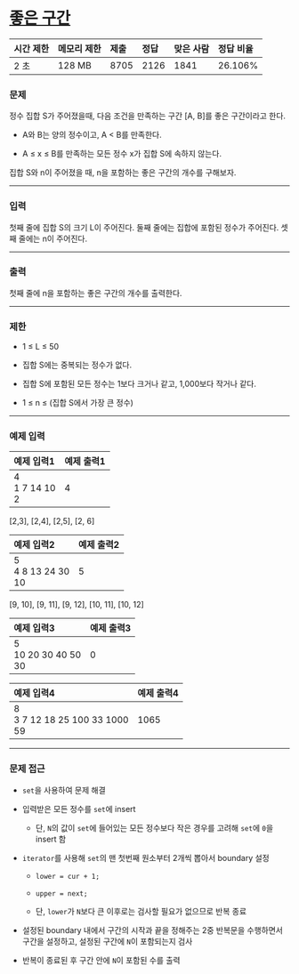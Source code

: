 # [좋은 구간](https://www.acmicpc.net/problem/1059)

<div align = center>

| 시간 제한 | 메모리 제한 | 제출 | 정답 | 맞은 사람 | 정답 비율 |
| :-------- | :---------- | :--- | :--- | :-------- | :-------- |
| 2 초      | 128 MB      | 8705 | 2126 | 1841      | 26.106%   |

</div>

### 문제

정수 집합 S가 주어졌을때, 다음 조건을 만족하는 구간 [A, B]를 좋은 구간이라고 한다.

  - A와 B는 양의 정수이고, A < B를 만족한다.
  
  - A ≤ x ≤ B를 만족하는 모든 정수 x가 집합 S에 속하지 않는다.

집합 S와 n이 주어졌을 때, n을 포함하는 좋은 구간의 개수를 구해보자.

---

### 입력

첫째 줄에 집합 S의 크기 L이 주어진다. 둘째 줄에는 집합에 포함된 정수가 주어진다. 셋째 줄에는 n이 주어진다.

---

### 출력

첫째 줄에 n을 포함하는 좋은 구간의 개수를 출력한다.

---

### 제한

  - 1 ≤ L ≤ 50

  - 집합 S에는 중복되는 정수가 없다.

  - 집합 S에 포함된 모든 정수는 1보다 크거나 같고, 1,000보다 작거나 같다.

  - 1 ≤ n ≤ (집합 S에서 가장 큰 정수)

---

### 예제 입력

| 예제 입력1            | 예제 출력1 |
| :-------------------- | :--------- |
| 4<br/>1 7 14 10<br/>2 | 4          |

[2,3], [2,4], [2,5], [2, 6]

| 예제 입력2                | 예제 출력2 |
| :------------------------ | :--------- |
| 5<br/>4 8 13 24 30<br/>10 | 5          |

[9, 10], [9, 11], [9, 12], [10, 11], [10, 12]

| 예제 입력3                  | 예제 출력3 |
| :-------------------------- | :--------- |
| 5<br/>10 20 30 40 50<br/>30 | 0          |

| 예제 입력4                            | 예제 출력4 |
| :------------------------------------ | :--------- |
| 8<br/>3 7 12 18 25 100 33 1000<br/>59 | 1065       |

---

### 문제 접근

  - `set`을 사용하여 문제 해결

  - 입력받은 모든 정수를 `set`에 insert

    - 단, `N`의 값이 `set`에 들어있는 모든 정수보다 작은 경우를 고려해 `set`에 `0`을 insert 함

  - `iterator`를 사용해 `set`의 맨 첫번째 원소부터 2개씩 뽑아서 boundary 설정

    - `lower = cur + 1;`

    - `upper = next;`

    - 단, `lower`가 `N`보다 큰 이후로는 검사할 필요가 없으므로 반복 종료

  - 설정된 boundary 내에서 구간의 시작과 끝을 정해주는 2중 반복문을 수행하면서 구간을 설정하고, 설정된 구간에 `N`이 포함되는지 검사

  - 반복이 종료된 후 구간 안에 `N`이 포함된 수를 출력